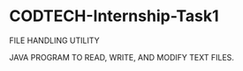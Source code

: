 # CODTECH-Internship-Task1

FILE HANDLING UTILITY

JAVA PROGRAM TO READ, WRITE, AND MODIFY TEXT FILES.

